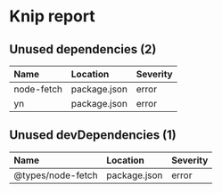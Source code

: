 # Knip report

## Unused dependencies (2)

| Name       | Location     | Severity |
| :--------- | :----------- | :------- |
| node-fetch | package.json | error    |
| yn         | package.json | error    |

## Unused devDependencies (1)

| Name              | Location     | Severity |
| :---------------- | :----------- | :------- |
| @types/node-fetch | package.json | error    |
